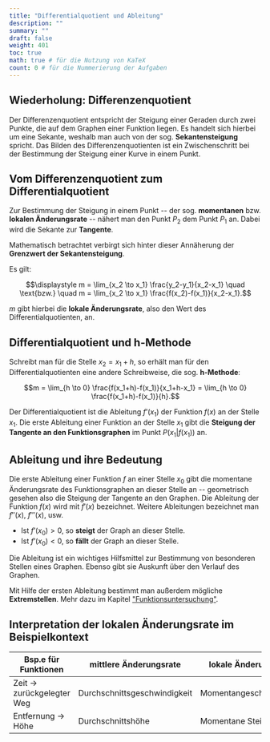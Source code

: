 ```yaml
---
title: "Differentialquotient und Ableitung"
description: ""
summary: ""
draft: false
weight: 401
toc: true
math: true # für die Nutzung von KaTeX
count: 0 # für die Nummerierung der Aufgaben
---
```


## Wiederholung: Differenzenquotient

Der Differenzenquotient entspricht der Steigung einer Geraden durch zwei Punkte, die auf dem Graphen einer Funktion liegen. Es handelt sich hierbei um eine Sekante, weshalb man auch von der sog. **Sekantensteigung** spricht. Das Bilden des Differenzenquotienten ist ein Zwischenschritt bei der Bestimmung der Steigung einer Kurve in einem Punkt.

<!-- Grafik -->

## Vom Differenzenquotient zum Differentialquotient

Zur Bestimmung der Steigung in einem Punkt -- der sog. **momentanen** bzw. **lokalen Änderungsrate** -- nähert man den Punkt $P_2$ dem Punkt $P_1$ an. Dabei wird die Sekante zur **Tangente**.

Mathematisch betrachtet verbirgt sich hinter dieser Annäherung der **Grenzwert der Sekantensteigung**.

Es gilt:

$$\displaystyle m = \lim_{x_2 \to x_1} \frac{y_2-y_1}{x_2-x_1} \quad \text{bzw.} \quad m = \lim_{x_2 \to x_1} \frac{f(x_2)-f(x_1)}{x_2-x_1}.$$

$m$ gibt hierbei die **lokale Änderungsrate**, also den Wert des Differentialquotienten, an.

## Differentialquotient und h-Methode

Schreibt man für die Stelle $x_2 = x_1 + h$, so erhält man für den Differentialquotienten eine andere Schreibweise, die sog. **h-Methode**:

$$m = \lim_{h \to 0} \frac{f(x_1+h)-f(x_1)}{x_1+h-x_1} = \lim_{h \to 0} \frac{f(x_1+h)-f(x_1)}{h}.$$

Der Differentialquotient ist die Ableitung $f’(x_1)$ der Funktion $f(x)$ an der Stelle $x_1$. Die erste Ableitung einer Funktion an der Stelle $x_1$ gibt die **Steigung der Tangente an den Funktionsgraphen** im Punkt $P(x_1|f(x_1))$ an.

## Ableitung und ihre Bedeutung

Die erste Ableitung einer Funktion $f$ an einer Stelle $x_0$ gibt die momentane Änderungsrate des Funktionsgraphen an dieser Stelle an -- geometrisch gesehen also die Steigung der Tangente an den Graphen. Die Ableitung der Funktion $f(x)$ wird mit $f'(x)$ bezeichnet. Weitere Ableitungen bezeichnet man $f''(x)$, $f'''(x)$, usw.

- Ist $f’(x_0) > 0$, so **steigt** der Graph an dieser Stelle.
- Ist $f’(x_0) < 0$, so **fällt** der Graph an dieser Stelle.

<!-- Grafik -->

Die Ableitung ist ein wichtiges Hilfsmittel zur Bestimmung von besonderen Stellen eines Graphen. Ebenso gibt sie Auskunft über den Verlauf des Graphen.

Mit Hilfe der ersten Ableitung bestimmt man außerdem mögliche **Extremstellen**. Mehr dazu im Kapitel ["Funktionsuntersuchung"](hbf1/4-funktionsuntersuchung/vollständige-kurvendiskussion/).

## Interpretation der lokalen Änderungsrate im Beispielkontext

| Bsp.e für Funktionen | mittlere Änderungsrate | lokale Änderungsrate |
| --- | --- | --- |
| Zeit → zurückgelegter Weg | Durchschnittsgeschwindigkeit | Momentangeschwindigkeit  |
| Entfernung → Höhe | Durchschnittshöhe | Momentane Steigung |
